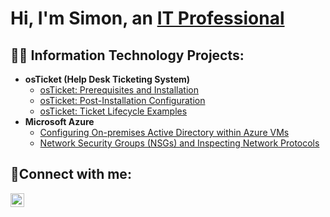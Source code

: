<h1>Hi, I'm Simon, an <a href="https://www.linkedin.com/in/simon-lieu-b54a39159">IT Professional</a/h1>

<h2>👨‍💻 Information Technology Projects:</h2>

- <b>osTicket (Help Desk Ticketing System)</b>
  - [osTicket: Prerequisites and Installation](https://github.com/simonlieu18/osticket-prereqs)
  - [osTicket: Post-Installation Configuration](https://github.com/simonlieu18/post-install-config)
  - [osTicket: Ticket Lifecycle Examples](https://github.com/simonlieu18/ticket-lifecycle)
- <b>Microsoft Azure</b>
  - [Configuring On-premises Active Directory within Azure VMs](https://github.com/simonlieu18/configure-ad)
  - [Network Security Groups (NSGs) and Inspecting Network Protocols](https://github.com/simonlieu18/azure-network-protocols)

<h2>🤳Connect with me:</h2>

[<img align="left" alt="Josh | LinkedIn" width="22px" src="https://upload.wikimedia.org/wikipedia/commons/8/81/LinkedIn_icon.svg" />][linkedin]

[linkedin]: https://www.linkedin.com/in/simon-lieu-b54a39159

